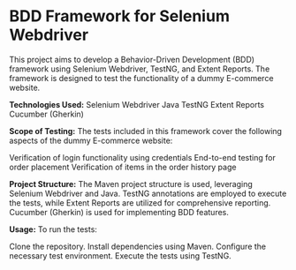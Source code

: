 
# **BDD Framework for Selenium Webdriver**

This project aims to develop a Behavior-Driven Development (BDD) framework using Selenium Webdriver, TestNG, and Extent Reports. The framework is designed to test the functionality of a dummy E-commerce website.

**Technologies Used:**
Selenium Webdriver
Java
TestNG
Extent Reports
Cucumber (Gherkin)

**Scope of Testing:**
The tests included in this framework cover the following aspects of the dummy E-commerce website:

Verification of login functionality using credentials
End-to-end testing for order placement
Verification of items in the order history page

**Project Structure:**
The Maven project structure is used, leveraging Selenium Webdriver and Java. TestNG annotations are employed to execute the tests, while Extent Reports are utilized for comprehensive reporting. Cucumber (Gherkin) is used for implementing BDD features.

**Usage:**
To run the tests:

Clone the repository.
Install dependencies using Maven.
Configure the necessary test environment.
Execute the tests using TestNG.
